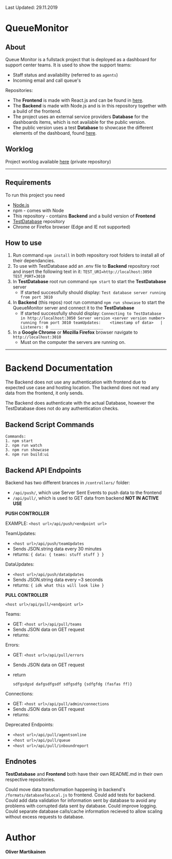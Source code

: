 Last Updated: 29.11.2019


# QueueMonitor

## About

Queue Monitor is a fullstack project that is deployed as a dashboard for support center teams.
It is used to show the support teams:
- Staff status and availability (referred to as `agents`)
- Incoming email and call queue's

Repositories:
 * The **Frontend** is made with React.js and can be found in [here](https://github.com/OliverMartikainen/pub_QueueMonitor_Frontend).
 * The **Backend** is made with Node.js and is in this repository together with a build of the frontend.
 * The project uses an external service providers **Database** for the dashboards items, which is not available for the public version.
 * The public version uses a test **Database** to showcase the different elements of the dashboard, found [here](https://github.com/OliverMartikainen/pub_QueueMonitor_testDatabase).


## Worklog

Project worklog available [here](https://github.com/OliverMartikainen/priv_QueueMonitor_Worklog) (private repository)

---

## Requirements

To run this project you need
- [Node.js](https://nodejs.org/en/)
- npm - comes with Node
- This repository - contains **Backend** and a build version of **Frontend**
- [TestDatabase](https://github.com/OliverMartikainen/pub_QueueMonitor_testDatabase) repository
- Chrome or Firefox browser (Edge and IE not supported)

## How to use

1. Run command `npm install` in both repository root folders to install all of their dependancies.
2. To use with TestDatabase add an .env file to **Backend** repository root and insert the following text in it:
        `TEST_URI=http://localhost:3050
        TEST_PORT=3010`
3. In **TestDatabase** root run command `npm start` to start the **TestDatabase** server
    - If started successfully should display:
        `Test database server running from port 3010`
4. In **Backend** (this repos) root run command `npm run showcase` to start the QueueMonitor server and connect it to the **TestDatabase**
    - If started successfully should display:
        `Connecting to TestDatabase in http://localhost:3050
        Server version <server version number> running from port 3010
        teamUpdates:    <timestamp of data>   |     Listeners: 0
        _______________________`
5. In a **Google Chrome** or **Mozilla Firefox** browser navigate to `http://localhost:3010`
    - Must on the computer the servers are running on.
    

---

# Backend Documentation

The Backend does not use any authentication with frontend due to expected use case and hosting location. The backend does not read any data from the frontend, it only sends.

The Backend does authenticate with the actual Database, however the TestDatabase does not do any authentication checks.

## Backend Script Commands

    Commands:
    1. npm start
    2. npm run watch
    3. npm run showcase
    4. npm run build:ui

## Backend API Endpoints

Backend has two different brances in `/controllers/` folder:
 * `/api/push/`, which use Server Sent Events to push data to the frontend
 * `/api/pull/`, which is used to GET data from backend **NOT IN ACTIVE USE**

**PUSH CONTROLLER**

EXAMPLE:
`<host url>/api/push/<endpoint url>`

TeamUpdates:
 * `<host url>/api/push/teamUpdates`
 * Sends JSON.string data every 30 minutes
 * returns:
    `{
        data: {
            teams: stuff stuff
        }
    }`

DataUpdates:
 * `<host url>/api/push/dataUpdates`
 * Sends JSON.string data every ~3 seconds
 * returns:
    `{
        idk what this will look like
    }`


**PULL CONTROLLER**

`<host url>/api/pull/<endpoint url>`

Teams:
 * GET: `<host url>/api/pull/teams`
 * Sends JSON data on GET request
 * returns:
    `
    `

Errors:
 * GET: `<host url>/api/pull/errors`
 * Sends JSON data on GET request
 * return
 
    `sdfgsdgsd
    dafgsdfgsdf
    sdfgsdfg
    {sdfgfdg (fasfas
    ff)}
    `

Connections:
 * GET: `<host url>/api/pull/admin/connections`
 * Sends JSON data on GET request
 * returns:
    `
    `

Deprecated Endpoints:
 * `<host url>/api/pull/agentsonline`
 * `<host url>/api/pull/queue`
 * `<host url>/api/pull/inboundreport`

## Endnotes

**TestDatabase** and **Frontend** both have their own README.md in their own respective repositories.

Could move data transformation happening in backend's `/formats/databaseToLocal.js` to frontend.
Could add tests for backend.
Could add data validation for information sent by database to avoid any problems with corrupted data sent by database.
Could improve logging.
Could separate database calls/cache information recieved to allow scaling without excess requests to database.

# Author

**Oliver Martikainen**